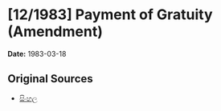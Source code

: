 # [12/1983] Payment of Gratuity (Amendment)

**Date:** 1983-03-18

## Original Sources

- [සිංහල](https://documents.gov.lk/view/acts/1983/3/12-1983_S.pdf)
